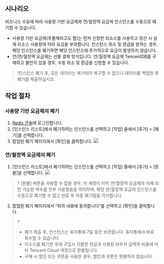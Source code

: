 ## 시나리오
비즈니스 수요에 따라 사용량 기반 요금제와 연/월정액 요금제 인스턴스를 수동으로 폐기할 수 있습니다.
-  사용량 기반 요금제(후불제라고도 함)는 먼저 신청한 리소스를 사용하고 정산 시 실제 리소스 사용량에 따라 요금을 부과합니다. 인스턴스 취소 및 환급을 원하는 경우, 해당 인스턴스를 폐기하면 해당 인스턴스에 추가적으로 요금이 발생하지 않습니다.
- 연/연/월정액 요금제는 선불 결제 방식입니다. 연/월정액 요금제 TencentDB를 구매하고 불만이 있을 경우, 수동 취소 및 환급을 신청할 수 있습니다.
>!인스턴스 폐기 후, 모든 데이터는 제거되어 복구할 수 없으니 데이터를 백업한 후 폐기를 제출하십시오.


## 작업 절차

### 사용량 기반 요금제의 폐기
1. [Redis 콘솔](https://console.cloud.tencent.com/redis)에 로그인합니다.
2. [인스턴스 리스트]에서 폐기하려는 인스턴스를 선택하고 [작업] 줄에서 [추가] > [폐기]를 선택합니다.
3. 팝업된 폐기 페이지에서 [확인]을 클릭합니다.
![](https://main.qcloudimg.com/raw/2d67cd624be0838d60a31ac2e6ad1a75.png)

### 연/월정액 요금제의 폐기
1. [인스턴스 리스트]에서 폐기하려는 인스턴스를 선택하고 [작업] 줄에서 [추가] > [환불]을 선택합니다.
![](https://main.qcloudimg.com/raw/e695799495e7672fcd6de1ef046a8486.png)
>? [환불] 버튼을 사용할 수 없을 경우, 이 계정이 이미 연/월정액 요금제의 자체 리턴 가능한 액수를 전부 사용했음을 의미하며, 해당 연/월정액 요금제 인스턴스를 수동으로 폐기할 수 없고 만료 후 자동 폐기됨을 의미합니다.
2. 팝업된 폐기 페이지에서 “위의 내용에 동의합니다”를 선택하고 [확인]을 클릭합니다.
>? 
>- 폐기 제출 후, 인스턴스는 휴지통에 7일 동안 보관됩니다. 휴지통에서 바로 회수할 수 있습니다.
>- 리소스를 폐기한 후에 구입시 지불한 현금과 사용된 바우처 금액의 비율에 따라 Tencent Cloud 계정으로 환불됩니다.
>- 구매 시 할인 또는 쿠폰을 사용한 경우, 할인과 쿠폰은 환불하지 않습니다.


